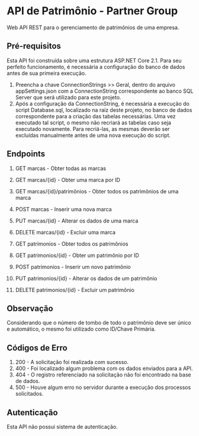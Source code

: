 # API de Patrimônio - Partner Group
Web API REST para o gerenciamento de patrimônios de uma empresa.

## Pré-requisitos
Esta API foi construída sobre uma estrutura ASP.NET Core 2.1. Para seu perfeito funcionamento, é necessária a configuração do banco de dados antes de sua primeira execução.
1. Preencha a chave ConnectionStrings >> Geral, dentro do arquivo appSettings.json com a ConnectionString correspondente ao banco SQL Server que será utilizado para este projeto.
2. Após a configuração da ConnectionString, é necessária a execução do script Database.sql, localizado na raiz deste projeto, no banco de dados correspondente para a criação das tabelas necessárias. Uma vez executado tal script, o mesmo não recriará as tabelas caso seja executado novamente. Para recriá-las, as mesmas deverão ser excluídas manualmente antes de uma nova execução do script.

## Endpoints
1.  GET		marcas						- Obter todas as marcas
2.  GET		marcas/{id}					- Obter uma marca por ID
3.  GET		marcas/{id}/patrimônios		- Obter todos os patrimônios de uma marca
4.  POST	marcas						- Inserir uma nova marca
5.  PUT		marcas/{id}					- Alterar os dados de uma marca
6.  DELETE	marcas/{id}					- Excluir uma marca

7.  GET		patrimonios					- Obter todos os patrimônios
8.  GET		patrimonios/{id}			- Obter um patrimônio por ID
9.  POST	patrimonios					- Inserir um novo patrimônio
10. PUT		patrimonios/{id}			- Alterar os dados de um patrimônio
11. DELETE	patrimonios/{id}			- Excluir um patrimônio

## Observação
Considerando que o número de tombo de todo o patrimônio deve ser único e automático, o mesmo foi utilizado como ID/Chave Primária.

## Códigos de Erro
1. 200 - A solicitação foi realizada com sucesso.
2. 400 - Foi localizado algum problema com os dados enviados para a API.
3. 404 - O registro referenciado na solicitação não foi encontrado na base de dados.
4. 500 - Houve algum erro no servidor durante a execução dos processos solicitados.

## Autenticação
Esta API não possui sistema de autenticação.